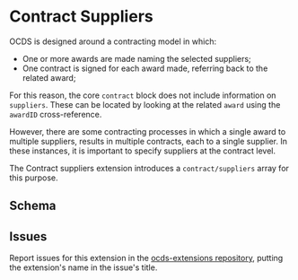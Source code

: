 # Contract Suppliers

OCDS is designed around a contracting model in which:

* One or more awards are made naming the selected suppliers;
* One contract is signed for each award made, referring back to the related award;

For this reason, the core `contract` block does not include information on `suppliers`. These can be located by looking at the related `award` using the `awardID` cross-reference.

However, there are some contracting processes in which a single award to multiple suppliers, results in multiple contracts, each to a single supplier. In these instances, it is important to specify suppliers at the contract level.

The Contract suppliers extension introduces a `contract/suppliers` array for this purpose.

## Schema

## Issues

Report issues for this extension in the [ocds-extensions repository](https://github.com/open-contracting/ocds-extensions/issues), putting the extension's name in the issue's title.
